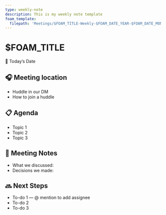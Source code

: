 ```yaml
---
type: weekly-note
description: This is my weekly note template
foam_template:
  filepath: 'Meetings/$FOAM_TITLE-Weekly-$FOAM_DATE_YEAR-$FOAM_DATE_MONTH-$FOAM_DATE_DATE.md'
---
```


# $FOAM_TITLE

📅 Today’s Date

## 🎧 Meeting location

* Huddle in our DM
* How to join a huddle

## 📋 Agenda

* Topic 1
* Topic 2
* Topic 3

## 📝 Meeting Notes

* What we discussed:
* Decisions we made:

## 🔜 Next Steps

* To-do 1 — @ mention to add assignee
* To-do 2
* To-do 3

